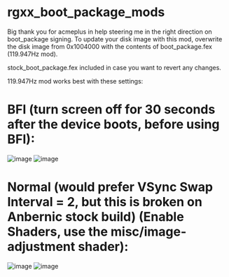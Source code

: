 # rgxx_boot_package_mods

Big thank you for acmeplus in help steering me in the right direction on boot_package signing.
To update your disk image with this mod, overwrite the disk image from 0x1004000 with the contents of boot_package.fex (119.947Hz mod).

stock_boot_package.fex included in case you want to revert any changes.

119.947Hz mod works best with these settings:

# BFI (turn screen off for 30 seconds after the device boots, before using BFI):
![image](https://github.com/user-attachments/assets/ba50afef-5217-4ed5-a906-10bf240b6877)
![image](https://github.com/user-attachments/assets/3ab3ca08-138e-4362-8310-26bc1cdf4f3d)

# Normal (would prefer VSync Swap Interval = 2, but this is broken on Anbernic stock build) (Enable Shaders, use the misc/image-adjustment shader):
![image](https://github.com/user-attachments/assets/4c097a34-93dd-492d-8c74-50d6d761c2e8)
![image](https://github.com/user-attachments/assets/fd71fb52-c5c5-479f-b4d4-e318a2d034aa)
